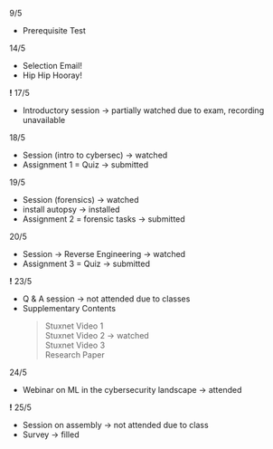 9/5 
- Prerequisite Test

14/5 
- Selection Email! 
- Hip Hip Hooray!

**!** 17/5 
- Introductory session -> partially watched due to exam, recording unavailable

18/5 
- Session (intro to cybersec) -> watched
- Assignment 1 = Quiz -> submitted

19/5
- Session (forensics) -> watched
- install autopsy -> installed
- Assignment 2 = forensic tasks -> submitted

20/5
- Session -> Reverse Engineering -> watched
- Assignment 3 = Quiz -> submitted

**!** 23/5
- Q & A session -> not attended due to classes
- Supplementary Contents 
  > Stuxnet Video 1\
  > Stuxnet Video 2 -> watched \
  > Stuxnet Video 3\
  > Research Paper

24/5
- Webinar on ML in the cybersecurity landscape -> attended

**!** 25/5
- Session on assembly -> not attended due to class
- Survey -> filled 














